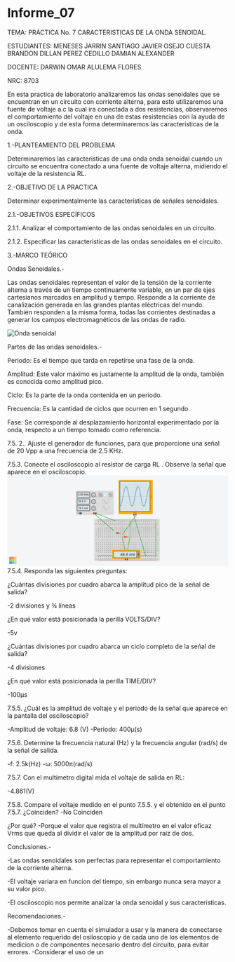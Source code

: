 # Informe_07

TEMA: PRÁCTICA No. 7 CARACTERISTICAS DE LA ONDA SENOIDAL.

ESTUDIANTES:  MENESES JARRIN SANTIAGO JAVIER OSEJO CUESTA BRANDON DILLAN PEREZ CEDILLO DAMIAN ALEXANDER 
    
DOCENTE: DARWIN OMAR ALULEMA FLORES 
 
NRC:  8703

En esta practica de laboratorio analizaremos las ondas senoidales que se encuentran en un circuito con corriente alterna, para esto utilizaremos una fuente de voltaje a.c la cual ira conectada a dos resistencias, observaremos el comportamiento del voltaje en una de estas resistencias con la ayuda de un osciloscopio y de esta forma determinaremos las caracteristicas de la onda.

1.-PLANTEAMIENTO DEL PROBLEMA

Determinaremos las caracteristicas de una onda onda senoidal cuando un circuito se encuentra conectado a una fuente de voltaje alterna, midiendo el voltaje de la resistencia RL.

2.-OBJETIVO DE LA PRACTICA

Determinar experimentalmente las características de señales senoidales.

2.1.-OBJETIVOS ESPECÍFICOS

2.1.1. Analizar el comportamiento de las ondas senoidales en un circuito.

2.1.2. Especificar las caracteristicas de las ondas senoidales en el circuito.

3.-MARCO TEÓRICO

Ondas Senoidales.-

Las ondas senoidales representan el valor de la tensión de la corriente alterna a través de un tiempo continuamente variable, en un par de ejes cartesianos marcados en amplitud y tiempo. Responde a la corriente de canalización generada en las grandes plantas eléctricas del mundo. También responden a la misma forma, todas las corrientes destinadas a generar los campos electromagnéticos de las ondas de radio. 

![Onda senoidal](https://github.com/Damian-A-Perez/Informe_07/tree/master/Img)

Partes de las ondas senoidales.-

Periodo: Es el tiempo que tarda en repetirse una fase de la onda.

Amplitud: Este valor máximo es justamente la amplitud de la onda, también es conocida como amplitud pico.

Ciclo: Es la parte de la onda contenida en un periodo.

Frecuencia: Es la cantidad de ciclos que ocurren en 1 segundo.

Fase: Se corresponde al desplazamiento horizontal experimentado por la onda, respecto a un tiempo tomado como referencia.

7.5. 2.. Ajuste el generador de funciones, para que proporcione una señal de 20 Vpp a
una frecuencia de 2.5 KHz. 

7.5.3. Conecte el osciloscopio al resistor de carga RL
. Observe la señal que aparece en el osciloscopio. 
![Holo](https://github.com/Damian-A-Perez/Informe_07/blob/master/Img/Frantic%20Jarv-Gaaris.png)
7.5.4. Responda las siguientes preguntas:
 
¿Cuántas divisiones por cuadro abarca la amplitud pico de la señal de salida?

-2 divisiones y ¾ líneas 

¿En qué valor está posicionada la perilla VOLTS/DIV?  

-5v

¿Cuántas divisiones por cuadro abarca un ciclo completo de la señal de salida?

-4 divisiones

¿En qué valor está posicionada la perilla TIME/DIV? 

 -100µs
  
7.5.5. ¿Cuál es la amplitud de voltaje y el periodo de la señal que aparece en la pantalla
del osciloscopio? 

-Amplitud de voltaje: 6.8 (V) 
-Periodo: 400µ(s)
  
 7.5.6. Determine la frecuencia natural (Hz) y la frecuencia angular (rad/s) de la señal de
salida. 

-f: 2.5k(Hz)
-ω: 5000π(rad/s) 

7.5.7. Con el multímetro digital mida el voltaje de salida en RL: 

-4.861(V)

7.5.8. Compare el voltaje medido en el punto 7.5.5. y el obtenido en el punto 7.5.7.
¿Coinciden? 
-No Coinciden 

¿Por qué?
-Porque el valor que registra el multímetro en el valor eficaz Vrms que queda al dividir el valor de la amplitud por raíz de dos.

Conclusiones.-

-Las ondas senoidales son perfectas para representar el comportamiento de la corriente alterna.

-El voltaje variara en funcion del tiempo, sin embargo nunca sera mayor a su valor pico.

-El osciloscopio nos permite analizar la onda senoidal y sus caracteristicas.

Recomendaciones.-

-Debemos tomar en cuenta el simulador a usar y la manera de conectarse al elemento requerido del osiloscopio y de cada uno de los elementos de medicion o de componentes necesario dentro del circuito, para evitar errores.
-Considerar el uso de un 
